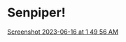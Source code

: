 # Senpiper!
[Screenshot 2023-06-16 at 1 49 56 AM](https://github.com/nishantminerva/Senpiper/blob/e8d76fa65343ab032648273838cf852dfbe73b53/Screenshot%202023-06-16%20at%201.49.56%20AM.png)
